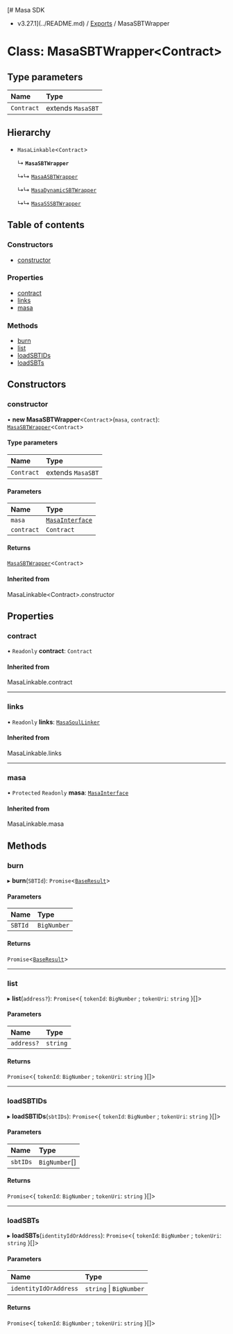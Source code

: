 [# Masa SDK
 - v3.27.1](../README.md) / [Exports](../modules.md) / MasaSBTWrapper

# Class: MasaSBTWrapper\<Contract\>

## Type parameters

| Name | Type |
| :------ | :------ |
| `Contract` | extends `MasaSBT` |

## Hierarchy

- `MasaLinkable`\<`Contract`\>

  ↳ **`MasaSBTWrapper`**

  ↳↳ [`MasaASBTWrapper`](MasaASBTWrapper.md)

  ↳↳ [`MasaDynamicSBTWrapper`](MasaDynamicSBTWrapper.md)

  ↳↳ [`MasaSSSBTWrapper`](MasaSSSBTWrapper.md)

## Table of contents

### Constructors

- [constructor](MasaSBTWrapper.md#constructor)

### Properties

- [contract](MasaSBTWrapper.md#contract)
- [links](MasaSBTWrapper.md#links)
- [masa](MasaSBTWrapper.md#masa)

### Methods

- [burn](MasaSBTWrapper.md#burn)
- [list](MasaSBTWrapper.md#list)
- [loadSBTIDs](MasaSBTWrapper.md#loadsbtids)
- [loadSBTs](MasaSBTWrapper.md#loadsbts)

## Constructors

### constructor

• **new MasaSBTWrapper**\<`Contract`\>(`masa`, `contract`): [`MasaSBTWrapper`](MasaSBTWrapper.md)\<`Contract`\>

#### Type parameters

| Name | Type |
| :------ | :------ |
| `Contract` | extends `MasaSBT` |

#### Parameters

| Name | Type |
| :------ | :------ |
| `masa` | [`MasaInterface`](../interfaces/MasaInterface.md) |
| `contract` | `Contract` |

#### Returns

[`MasaSBTWrapper`](MasaSBTWrapper.md)\<`Contract`\>

#### Inherited from

MasaLinkable\<Contract\>.constructor

## Properties

### contract

• `Readonly` **contract**: `Contract`

#### Inherited from

MasaLinkable.contract

___

### links

• `Readonly` **links**: [`MasaSoulLinker`](MasaSoulLinker.md)

#### Inherited from

MasaLinkable.links

___

### masa

• `Protected` `Readonly` **masa**: [`MasaInterface`](../interfaces/MasaInterface.md)

#### Inherited from

MasaLinkable.masa

## Methods

### burn

▸ **burn**(`SBTId`): `Promise`\<[`BaseResult`](../interfaces/BaseResult.md)\>

#### Parameters

| Name | Type |
| :------ | :------ |
| `SBTId` | `BigNumber` |

#### Returns

`Promise`\<[`BaseResult`](../interfaces/BaseResult.md)\>

___

### list

▸ **list**(`address?`): `Promise`\<\{ `tokenId`: `BigNumber` ; `tokenUri`: `string`  }[]\>

#### Parameters

| Name | Type |
| :------ | :------ |
| `address?` | `string` |

#### Returns

`Promise`\<\{ `tokenId`: `BigNumber` ; `tokenUri`: `string`  }[]\>

___

### loadSBTIDs

▸ **loadSBTIDs**(`sbtIDs`): `Promise`\<\{ `tokenId`: `BigNumber` ; `tokenUri`: `string`  }[]\>

#### Parameters

| Name | Type |
| :------ | :------ |
| `sbtIDs` | `BigNumber`[] |

#### Returns

`Promise`\<\{ `tokenId`: `BigNumber` ; `tokenUri`: `string`  }[]\>

___

### loadSBTs

▸ **loadSBTs**(`identityIdOrAddress`): `Promise`\<\{ `tokenId`: `BigNumber` ; `tokenUri`: `string`  }[]\>

#### Parameters

| Name | Type |
| :------ | :------ |
| `identityIdOrAddress` | `string` \| `BigNumber` |

#### Returns

`Promise`\<\{ `tokenId`: `BigNumber` ; `tokenUri`: `string`  }[]\>
